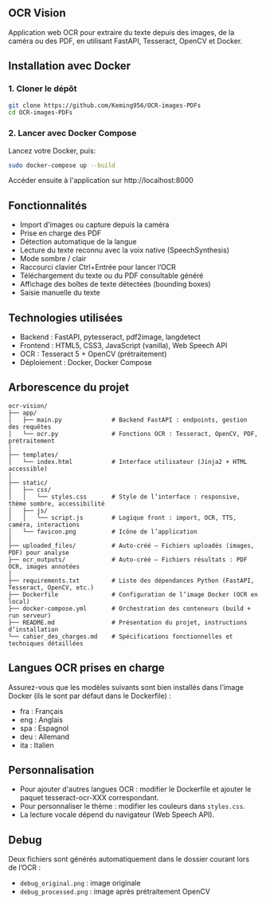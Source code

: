 ## OCR Vision

Application web OCR pour extraire du texte depuis des images, de la caméra ou des PDF, en utilisant FastAPI, Tesseract, OpenCV et Docker.

## Installation avec Docker

### 1. Cloner le dépôt

```bash
git clone https://github.com/Keming956/OCR-images-PDFs
cd OCR-images-PDFs
```

### 2. Lancer avec Docker Compose
Lancez votre Docker, puis:
```bash
sudo docker-compose up --build
```
Accéder ensuite à l'application sur http://localhost:8000

## Fonctionnalités

- Import d’images ou capture depuis la caméra
- Prise en charge des PDF
- Détection automatique de la langue
- Lecture du texte reconnu avec la voix native (SpeechSynthesis)
- Mode sombre / clair
- Raccourci clavier Ctrl+Entrée pour lancer l’OCR
- Téléchargement du texte ou du PDF consultable généré
- Affichage des boîtes de texte détectées (bounding boxes)
- Saisie manuelle du texte

## Technologies utilisées

- Backend : FastAPI, pytesseract, pdf2image, langdetect
- Frontend : HTML5, CSS3, JavaScript (vanilla), Web Speech API
- OCR : Tesseract 5 + OpenCV (prétraitement)
- Déploiement : Docker, Docker Compose

## Arborescence du projet

```
ocr-vision/
├── app/
│   ├── main.py              # Backend FastAPI : endpoints, gestion des requêtes
│   └── ocr.py               # Fonctions OCR : Tesseract, OpenCV, PDF, prétraitement
│
├── templates/
│   └── index.html           # Interface utilisateur (Jinja2 + HTML accessible)
│
├── static/
│   ├── css/
│   │   └── styles.css       # Style de l’interface : responsive, thème sombre, accessibilité
│   ├── js/
│   │   └── script.js        # Logique front : import, OCR, TTS, caméra, interactions
│   └── favicon.png          # Icône de l’application
│
├── uploaded_files/          # Auto-créé – Fichiers uploadés (images, PDF) pour analyse
├── ocr_outputs/             # Auto-créé – Fichiers résultats : PDF OCR, images annotées
│
├── requirements.txt         # Liste des dépendances Python (FastAPI, Tesseract, OpenCV, etc.)
├── Dockerfile               # Configuration de l’image Docker (OCR en local)
├── docker-compose.yml       # Orchestration des conteneurs (build + run serveur)
├── README.md                # Présentation du projet, instructions d’installation
└── cahier_des_charges.md    # Spécifications fonctionnelles et techniques détaillées
```

## Langues OCR prises en charge

Assurez-vous que les modèles suivants sont bien installés dans l’image Docker (ils le sont par défaut dans le Dockerfile) :

- fra : Français
- eng : Anglais
- spa : Espagnol
- deu : Allemand
- ita : Italien

## Personnalisation

- Pour ajouter d'autres langues OCR : modifier le Dockerfile et ajouter le paquet tesseract-ocr-XXX correspondant.
- Pour personnaliser le thème : modifier les couleurs dans `styles.css`.
- La lecture vocale dépend du navigateur (Web Speech API).

## Debug

Deux fichiers sont générés automatiquement dans le dossier courant lors de l’OCR :
- `debug_original.png` : image originale
- `debug_processed.png` : image après prétraitement OpenCV
